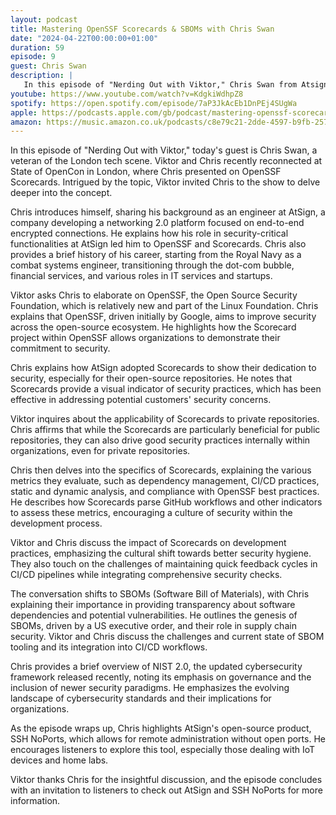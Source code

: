 ```yaml
---
layout: podcast
title: Mastering OpenSSF Scorecards & SBOMs with Chris Swan
date: "2024-04-22T00:00:00+01:00"
duration: 59
episode: 9
guest: Chris Swan
description: |
   In this episode of "Nerding Out with Viktor," Chris Swan from Atsign discusses the crucial role of Software Bill of Materials (SBOMs) and OpenSSF Scorecards in enhancing open source security, sharing insights on dependency management, secure coding practices, and Atsign's commitment to transparency and trust within the tech industry.
youtube: https://www.youtube.com/watch?v=KdgkiWdhpZ8
spotify: https://open.spotify.com/episode/7aP3JkAcEb1DnPEj4SUgWa
apple: https://podcasts.apple.com/gb/podcast/mastering-openssf-scorecards-sboms-with-chris-swan/id1722663295?i=1000653150910
amazon: https://music.amazon.co.uk/podcasts/c8e79c21-2dde-4597-b9fb-257ecbc2bf29/episodes/d8493f8e-de65-4d1c-9308-5f39e6a9032f/nerding-out-with-viktor-mastering-openssf-scorecards-sboms-with-chris-swan
---
```


In this episode of "Nerding Out with Viktor," today's guest is Chris Swan, a veteran of the London tech scene. Viktor and Chris recently reconnected at State of OpenCon in London, where Chris presented on OpenSSF Scorecards. Intrigued by the topic, Viktor invited Chris to the show to delve deeper into the concept.

Chris introduces himself, sharing his background as an engineer at AtSign, a company developing a networking 2.0 platform focused on end-to-end encrypted connections. He explains how his role in security-critical functionalities at AtSign led him to OpenSSF and Scorecards. Chris also provides a brief history of his career, starting from the Royal Navy as a combat systems engineer, transitioning through the dot-com bubble, financial services, and various roles in IT services and startups.

Viktor asks Chris to elaborate on OpenSSF, the Open Source Security Foundation, which is relatively new and part of the Linux Foundation. Chris explains that OpenSSF, driven initially by Google, aims to improve security across the open-source ecosystem. He highlights how the Scorecard project within OpenSSF allows organizations to demonstrate their commitment to security.

Chris explains how AtSign adopted Scorecards to show their dedication to security, especially for their open-source repositories. He notes that Scorecards provide a visual indicator of security practices, which has been effective in addressing potential customers' security concerns.

Viktor inquires about the applicability of Scorecards to private repositories. Chris affirms that while the Scorecards are particularly beneficial for public repositories, they can also drive good security practices internally within organizations, even for private repositories.

Chris then delves into the specifics of Scorecards, explaining the various metrics they evaluate, such as dependency management, CI/CD practices, static and dynamic analysis, and compliance with OpenSSF best practices. He describes how Scorecards parse GitHub workflows and other indicators to assess these metrics, encouraging a culture of security within the development process.

Viktor and Chris discuss the impact of Scorecards on development practices, emphasizing the cultural shift towards better security hygiene. They also touch on the challenges of maintaining quick feedback cycles in CI/CD pipelines while integrating comprehensive security checks.

The conversation shifts to SBOMs (Software Bill of Materials), with Chris explaining their importance in providing transparency about software dependencies and potential vulnerabilities. He outlines the genesis of SBOMs, driven by a US executive order, and their role in supply chain security. Viktor and Chris discuss the challenges and current state of SBOM tooling and its integration into CI/CD workflows.

Chris provides a brief overview of NIST 2.0, the updated cybersecurity framework released recently, noting its emphasis on governance and the inclusion of newer security paradigms. He emphasizes the evolving landscape of cybersecurity standards and their implications for organizations.

As the episode wraps up, Chris highlights AtSign's open-source product, SSH NoPorts, which allows for remote administration without open ports. He encourages listeners to explore this tool, especially those dealing with IoT devices and home labs.

Viktor thanks Chris for the insightful discussion, and the episode concludes with an invitation to listeners to check out AtSign and SSH NoPorts for more information.
